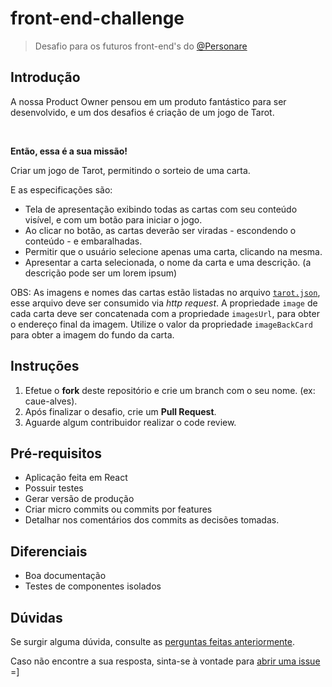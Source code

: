 # front-end-challenge

> Desafio para os futuros front-end's do [@Personare](https://github.com/Personare)

## Introdução

A nossa Product Owner pensou em um produto fantástico para ser desenvolvido, e um dos desafios é criação de um jogo de Tarot.

<br>

**Então, essa é a sua missão!**

Criar um jogo de Tarot, permitindo o sorteio de uma carta.

E as especificações são:

- Tela de apresentação exibindo todas as cartas com seu conteúdo visível, e com um botão para iniciar o jogo.
- Ao clicar no botão, as cartas deverão ser viradas - escondendo o conteúdo - e embaralhadas.
- Permitir que o usuário selecione apenas uma carta, clicando na mesma.
- Apresentar a carta selecionada, o nome da carta e uma descrição. (a descrição pode ser um lorem ipsum)

OBS: As imagens e nomes das cartas estão listadas no arquivo [`tarot.json`](tarot.json), esse arquivo deve ser consumido via _http request_. A propriedade `image` de cada carta deve ser concatenada com a propriedade `imagesUrl`, para obter o endereço final da imagem. Utilize o valor da propriedade `imageBackCard` para obter a imagem do fundo da carta.


## Instruções

1. Efetue o **fork** deste repositório e crie um branch com o seu nome. (ex: caue-alves).
2. Após finalizar o desafio, crie um **Pull Request**.
3. Aguarde algum contribuidor realizar o code review.


## Pré-requisitos

- Aplicação feita em React
- Possuir testes
- Gerar versão de produção
- Criar micro commits ou commits por features
- Detalhar nos comentários dos commits as decisões tomadas.


## Diferenciais

- Boa documentação
- Testes de componentes isolados

## Dúvidas

Se surgir alguma dúvida, consulte as [perguntas feitas anteriormente](https://github.com/Personare/front-end-challenge/labels/question).

Caso não encontre a sua resposta, sinta-se à vontade para [abrir uma issue](https://github.com/Personare/front-end-challenge/issues/new) =]
